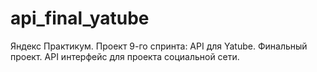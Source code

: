 # api_final_yatube
Яндекс Практикум. Проект 9-го спринта: API для Yatube. Финальный проект. API интерфейс для проекта социальной сети.
